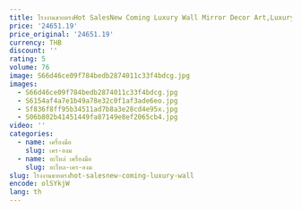 ```yaml
---
title: โรงงานขายตรงHot SalesNew Coming Luxury Wall Mirror Decor Art,Luxury Wall Art Mirror ผู้ผลิต, home Decor Wall Art Mirror
price: '24651.19'
price_original: '24651.19'
currency: THB
discount: ''
rating: 5
volume: 76
image: S66d46ce09f784bedb2874011c33f4bdcg.jpg
images:
  - S66d46ce09f784bedb2874011c33f4bdcg.jpg
  - S6154af4a7e1b49a78e32c0f1af3ade6eo.jpg
  - Sf836f8ff95b34511ad7b8a3e28cd4e95x.jpg
  - S06b802b41451449fa87149e8ef2065cb4.jpg
video: ''
categories:
  - name: เครื่องมือ
    slug: เคร-องม
  - name: อะไหล่ เครื่องมือ
    slug: อะไหล-เคร-องม
slug: โรงงานขายตรงhot-salesnew-coming-luxury-wall
encode: olSYkjW
lang: th
---
```

  